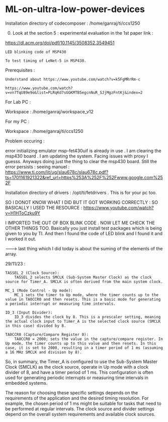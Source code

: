 # ML-on-ultra-low-power-devices

Installation directory of codecomposer : /home/ganraj/ti/ccs1250 

0. Look at the section 5 : experimental evaluation in the 1st paper link :  

https://dl.acm.org/doi/pdf/10.1145/3508352.3549451 

    LED blinking code of MSP430 

    To test timing of LeNet-5 in MSP430. 

 

 

Prerequisites : 

    Understand about https://www.youtube.com/watch?v=k5FgMRrRm-c 

    https://www.youtube.com/watch?v=vn7TqU89e9o&list=PLRqKd7sGGKMTB5egcnNuR_SJjMgzFntKj&index=2 

For Lab PC : 

Workspace : /home/ganraj/workspace_v12 

For my PC : 

Workspace : /home/ganraj/ti/ccs1250 

 

 

 

Problem occuring : 

error initializing emulator msp-fet430uif is already in use . I am clearing the msp430 board . I am updating the system. Facing issues with proxy I guesss. Anyways doing just the thing to clear the msp430 board. Still the error persists : seeing manuel : https://www.ti.com/lit/ug/slau678c/slau678c.pdf?ts=1701161921322&ref_url=https%253A%252F%252Fwww.google.com%252F 

Installation directory of drivers : /opt/ti/fetdrivers . This is for your pc too. 

 

SO I DONOT KNOW WHAT I DID BUT IT GOT WORKING CORRECTLY : SO BASICALLY I USED THE RESOURCE : https://www.youtube.com/watch?v=H1HToCzku9Y 

 

 I IMPORTED THE OUT OF BOX BLINK CODE . NOW LET ME CHECK THE OTHER THINGS TOO. Basically you just install test packages which is being given to you by TI. And then I found the code of LED blink and I found it and I worked it out.  

 

---> last thing which I did today is about the suming of the elements of the array.  


29/11/23 :

    TASSEL_2 (Clock Source):
        TASSEL_2 selects SMCLK (Sub-System Master Clock) as the clock source for Timer_A. SMCLK is often derived from the main system clock.

    MC_1 (Mode Control - Up mode):
        MC_1 sets the timer to Up mode, where the timer counts up to the value in TA0CCR0 and then resets. This is a basic mode for generating a periodic interrupt or measuring time intervals.

    ID_3 (Input Divider):
        ID_3 divides the clock by 8. This is a prescaler setting, meaning the actual clock input to Timer_A is the selected clock source (SMCLK in this case) divided by 8.

    TA0CCR0 (Capture/Compare Register 0):
        TA0CCR0 = 2000; sets the value in the capture/compare register. In Up mode, the timer counts up to this value and then resets. In this case, it is set to 2000, resulting in a timer period of 1 ms (assuming a 16 MHz SMCLK and division by 8).

So, in summary, the Timer_A is configured to use the Sub-System Master Clock (SMCLK) as the clock source, operate in Up mode with a clock divider of 8, and have a timer period of 1 ms. This configuration is often used for generating periodic interrupts or measuring time intervals in embedded systems.

The reason for choosing these specific settings depends on the requirements of the application and the desired timing resolution. For example, the chosen period of 1 ms might be suitable for tasks that need to be performed at regular intervals. The clock source and divider settings depend on the overall system requirements and available clock sources.
